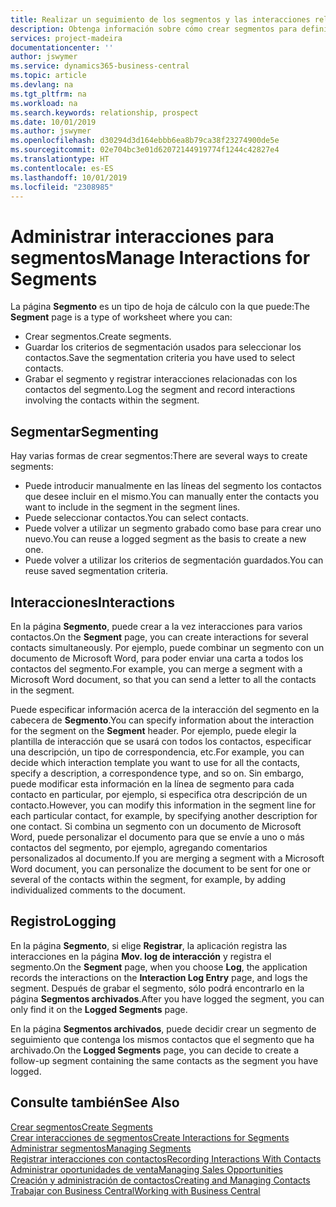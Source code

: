 ```yaml
---
title: Realizar un seguimiento de los segmentos y las interacciones relacionadas | Documentos de Microsoft
description: Obtenga información sobre cómo crear segmentos para definir grupos de contactos y especificar interacciones para los segmentos.
services: project-madeira
documentationcenter: ''
author: jswymer
ms.service: dynamics365-business-central
ms.topic: article
ms.devlang: na
ms.tgt_pltfrm: na
ms.workload: na
ms.search.keywords: relationship, prospect
ms.date: 10/01/2019
ms.author: jswymer
ms.openlocfilehash: d30294d3d164ebbb6ea8b79ca38f23274900de5e
ms.sourcegitcommit: 02e704bc3e01d62072144919774f1244c42827e4
ms.translationtype: HT
ms.contentlocale: es-ES
ms.lasthandoff: 10/01/2019
ms.locfileid: "2308985"
---
```

# <a name="manage-interactions-for-segments"></a><span data-ttu-id="08ea5-103">Administrar interacciones para segmentos</span><span class="sxs-lookup"><span data-stu-id="08ea5-103">Manage Interactions for Segments</span></span>
<span data-ttu-id="08ea5-104">La página **Segmento** es un tipo de hoja de cálculo con la que puede:</span><span class="sxs-lookup"><span data-stu-id="08ea5-104">The **Segment** page is a type of worksheet where you can:</span></span>

* <span data-ttu-id="08ea5-105">Crear segmentos.</span><span class="sxs-lookup"><span data-stu-id="08ea5-105">Create segments.</span></span>
* <span data-ttu-id="08ea5-106">Guardar los criterios de segmentación usados para seleccionar los contactos.</span><span class="sxs-lookup"><span data-stu-id="08ea5-106">Save the segmentation criteria you have used to select contacts.</span></span>
* <span data-ttu-id="08ea5-107">Grabar el segmento y registrar interacciones relacionadas con los contactos del segmento.</span><span class="sxs-lookup"><span data-stu-id="08ea5-107">Log the segment and record interactions involving the contacts within the segment.</span></span>

## <a name="segmenting"></a><span data-ttu-id="08ea5-108">Segmentar</span><span class="sxs-lookup"><span data-stu-id="08ea5-108">Segmenting</span></span>
<span data-ttu-id="08ea5-109">Hay varias formas de crear segmentos:</span><span class="sxs-lookup"><span data-stu-id="08ea5-109">There are several ways to create segments:</span></span>

* <span data-ttu-id="08ea5-110">Puede introducir manualmente en las líneas del segmento los contactos que desee incluir en el mismo.</span><span class="sxs-lookup"><span data-stu-id="08ea5-110">You can manually enter the contacts you want to include in the segment in the segment lines.</span></span>
* <span data-ttu-id="08ea5-111">Puede seleccionar contactos.</span><span class="sxs-lookup"><span data-stu-id="08ea5-111">You can select contacts.</span></span>
* <span data-ttu-id="08ea5-112">Puede volver a utilizar un segmento grabado como base para crear uno nuevo.</span><span class="sxs-lookup"><span data-stu-id="08ea5-112">You can reuse a logged segment as the basis to create a new one.</span></span>
* <span data-ttu-id="08ea5-113">Puede volver a utilizar los criterios de segmentación guardados.</span><span class="sxs-lookup"><span data-stu-id="08ea5-113">You can reuse saved segmentation criteria.</span></span>

## <a name="interactions"></a><span data-ttu-id="08ea5-114">Interacciones</span><span class="sxs-lookup"><span data-stu-id="08ea5-114">Interactions</span></span>
<span data-ttu-id="08ea5-115">En la página **Segmento**, puede crear a la vez interacciones para varios contactos.</span><span class="sxs-lookup"><span data-stu-id="08ea5-115">On the **Segment** page, you can create interactions for several contacts simultaneously.</span></span> <span data-ttu-id="08ea5-116">Por ejemplo, puede combinar un segmento con un documento de Microsoft Word, para poder enviar una carta a todos los contactos del segmento.</span><span class="sxs-lookup"><span data-stu-id="08ea5-116">For example, you can merge a segment with a Microsoft Word document, so that you can send a letter to all the contacts in the segment.</span></span>

<span data-ttu-id="08ea5-117">Puede especificar información acerca de la interacción del segmento en la cabecera de **Segmento**.</span><span class="sxs-lookup"><span data-stu-id="08ea5-117">You can specify information about the interaction for the segment on the **Segment** header.</span></span> <span data-ttu-id="08ea5-118">Por ejemplo, puede elegir la plantilla de interacción que se usará con todos los contactos, especificar una descripción, un tipo de correspondencia, etc.</span><span class="sxs-lookup"><span data-stu-id="08ea5-118">For example, you can decide which interaction template you want to use for all the contacts, specify a description, a correspondence type, and so on.</span></span> <span data-ttu-id="08ea5-119">Sin embargo, puede modificar esta información en la línea de segmento para cada contacto en particular, por ejemplo, si especifica otra descripción de un contacto.</span><span class="sxs-lookup"><span data-stu-id="08ea5-119">However, you can modify this information in the segment line for each particular contact, for example, by specifying another description for one contact.</span></span> <span data-ttu-id="08ea5-120">Si combina un segmento con un documento de Microsoft Word, puede personalizar el documento para que se envíe a uno o más contactos del segmento, por ejemplo, agregando comentarios personalizados al documento.</span><span class="sxs-lookup"><span data-stu-id="08ea5-120">If you are merging a segment with a Microsoft Word document, you can personalize the document to be sent for one or several of the contacts within the segment, for example, by adding individualized comments to the document.</span></span>

## <a name="logging"></a><span data-ttu-id="08ea5-121">Registro</span><span class="sxs-lookup"><span data-stu-id="08ea5-121">Logging</span></span>
<span data-ttu-id="08ea5-122">En la página **Segmento**, si elige **Registrar**, la aplicación registra las interacciones en la página **Mov. log de interacción** y registra el segmento.</span><span class="sxs-lookup"><span data-stu-id="08ea5-122">On the **Segment** page, when you choose **Log**, the application records the interactions on the **Interaction Log Entry** page, and logs the segment.</span></span> <span data-ttu-id="08ea5-123">Después de grabar el segmento, sólo podrá encontrarlo en la página **Segmentos archivados**.</span><span class="sxs-lookup"><span data-stu-id="08ea5-123">After you have logged the segment, you can only find it on the **Logged Segments** page.</span></span>

<span data-ttu-id="08ea5-124">En la página **Segmentos archivados**, puede decidir crear un segmento de seguimiento que contenga los mismos contactos que el segmento que ha archivado.</span><span class="sxs-lookup"><span data-stu-id="08ea5-124">On the **Logged Segments** page, you can decide to create a follow-up segment containing the same contacts as the segment you have logged.</span></span>

## <a name="see-also"></a><span data-ttu-id="08ea5-125">Consulte también</span><span class="sxs-lookup"><span data-stu-id="08ea5-125">See Also</span></span>
[<span data-ttu-id="08ea5-126">Crear segmentos</span><span class="sxs-lookup"><span data-stu-id="08ea5-126">Create Segments</span></span>](marketing-how-create-segment.md)  
[<span data-ttu-id="08ea5-127">Crear interacciones de segmentos</span><span class="sxs-lookup"><span data-stu-id="08ea5-127">Create Interactions for Segments</span></span>](marketing-how-create-interactions.md)  
[<span data-ttu-id="08ea5-128">Administrar segmentos</span><span class="sxs-lookup"><span data-stu-id="08ea5-128">Managing Segments</span></span>](marketing-segments.md)  
[<span data-ttu-id="08ea5-129">Registrar interacciones con contactos</span><span class="sxs-lookup"><span data-stu-id="08ea5-129">Recording Interactions With Contacts</span></span>](marketing-interactions.md)  
[<span data-ttu-id="08ea5-130">Administrar oportunidades de venta</span><span class="sxs-lookup"><span data-stu-id="08ea5-130">Managing Sales Opportunities</span></span>](marketing-manage-sales-opportunities.md)  
[<span data-ttu-id="08ea5-131">Creación y administración de contactos</span><span class="sxs-lookup"><span data-stu-id="08ea5-131">Creating and Managing Contacts</span></span>](marketing-contacts.md)  
[<span data-ttu-id="08ea5-132">Trabajar con Business Central</span><span class="sxs-lookup"><span data-stu-id="08ea5-132">Working with Business Central</span></span>](ui-work-product.md)
